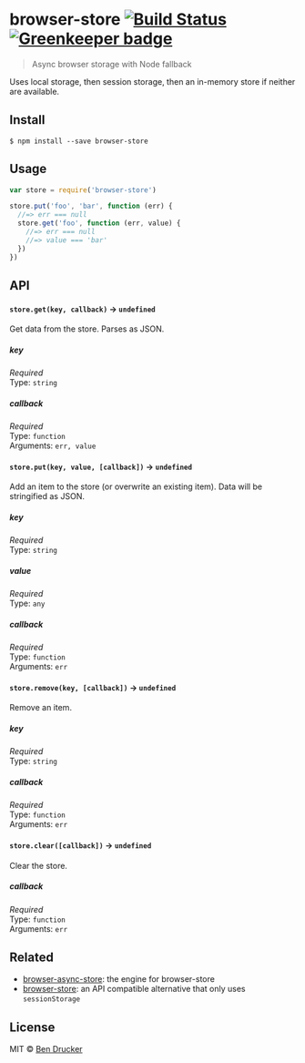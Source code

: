 # browser-store [![Build Status](https://travis-ci.org/bendrucker/browser-store.svg?branch=master)](https://travis-ci.org/bendrucker/browser-store) [![Greenkeeper badge](https://badges.greenkeeper.io/bendrucker/browser-store.svg)](https://greenkeeper.io/)

> Async browser storage with Node fallback

Uses local storage, then session storage, then an in-memory store if neither are available.


## Install

```
$ npm install --save browser-store
```


## Usage

```js
var store = require('browser-store')

store.put('foo', 'bar', function (err) {
  //=> err === null
  store.get('foo', function (err, value) {
    //=> err === null
    //=> value === 'bar'  
  })
})
```

## API

#### `store.get(key, callback)` -> `undefined`

Get data from the store. Parses as JSON.

##### key

*Required*  
Type: `string`

##### callback

*Required*  
Type: `function`  
Arguments: `err, value`

#### `store.put(key, value, [callback])` -> `undefined`

Add an item to the store (or overwrite an existing item). Data will be stringified as JSON.

##### key

*Required*  
Type: `string`

##### value

*Required*  
Type: `any`

##### callback

*Required*  
Type: `function`  
Arguments: `err`

#### `store.remove(key, [callback])` -> `undefined`

Remove an item.

##### key

*Required*  
Type: `string`

##### callback

*Required*  
Type: `function`  
Arguments: `err`

#### `store.clear([callback])` -> `undefined`

Clear the store.

##### callback

*Required*  
Type: `function`  
Arguments: `err`

## Related

* [browser-async-store](https://github.com/bendrucker/browser-async-store): the engine for browser-store
* [browser-store](https://github.com/bendrucker/browser-store): an API compatible alternative that only uses `sessionStorage`

## License

MIT © [Ben Drucker](http://bendrucker.me)
